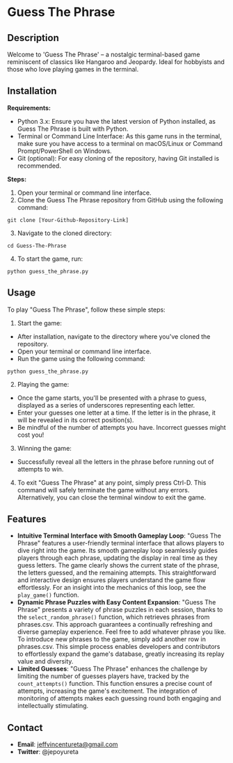 # Guess The Phrase

## Description
Welcome to 'Guess The Phrase' – a nostalgic terminal-based game reminiscent of classics like Hangaroo and Jeopardy. Ideal for hobbyists and those who love playing games in the terminal.

## Installation
**Requirements:**
- Python 3.x: Ensure you have the latest version of Python installed, as Guess The Phrase is built with Python.
- Terminal or Command Line Interface: As this game runs in the terminal, make sure you have access to a terminal on macOS/Linux or Command Prompt/PowerShell on Windows.
- Git (optional): For easy cloning of the repository, having Git installed is recommended.

**Steps:**
1. Open your terminal or command line interface.
2. Clone the Guess The Phrase repository from GitHub using the following command:
```
git clone [Your-Github-Repository-Link]

```
3. Navigate to the cloned directory:
```
cd Guess-The-Phrase

```
4. To start the game, run:
```
python guess_the_phrase.py
```
## Usage
To play "Guess The Phrase", follow these simple steps: 

1. Start the game:
- After installation, navigate to the directory where you've cloned the repository.
- Open your terminal or command line interface.
- Run the game using the following command:
```
python guess_the_phrase.py

```
2. Playing the game:
- Once the game starts, you'll be presented with a phrase to guess, displayed as a series of underscores representing each letter.
- Enter your guesses one letter at a time. If the letter is in the phrase, it will be revealed in its correct position(s).
- Be mindful of the number of attempts you have. Incorrect guesses might cost you!

3. Winning the game: 
- Successfully reveal all the letters in the phrase before running out of attempts to win.

4. To exit "Guess The Phrase" at any point, simply press Ctrl-D. This command will safely terminate the game without any errors. Alternatively, you can close the terminal window to exit the game.

## Features
- **Intuitive Terminal Interface with Smooth Gameplay Loop**: "Guess The Phrase" features a user-friendly terminal interface that allows players to dive right into the game. Its smooth gameplay loop seamlessly guides players through each phrase, updating the display in real time as they guess letters. The game clearly shows the current state of the phrase, the letters guessed, and the remaining attempts. This straightforward and interactive design ensures players understand the game flow effortlessly. For an insight into the mechanics of this loop, see the `play_game()` function.
- **Dynamic Phrase Puzzles with Easy Content Expansion**: "Guess The Phrase" presents a variety of phrase puzzles in each session, thanks to the `select_random_phrase()` function, which retrieves phrases from phrases.csv. This approach guarantees a continually refreshing and diverse gameplay experience. Feel free to add whatever phrase you like. To introduce new phrases to the game, simply add another row in phrases.csv. This simple process enables developers and contributors to effortlessly expand the game's database, greatly increasing its replay value and diversity.
- **Limited Guesses**: "Guess The Phrase" enhances the challenge by limiting the number of guesses players have, tracked by the `count_attempts()` function. This function ensures a precise count of attempts, increasing the game's excitement. The integration of monitoring of attempts makes each guessing round both engaging and intellectually stimulating.

## Contact
- **Email**: jeffvincentureta@gmail.com
- **Twitter**: @jepoyureta
